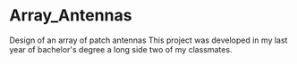 # Array_Antennas
Design of an array of patch antennas
This project was developed in my last year of bachelor's degree a long side two of my classmates. 

